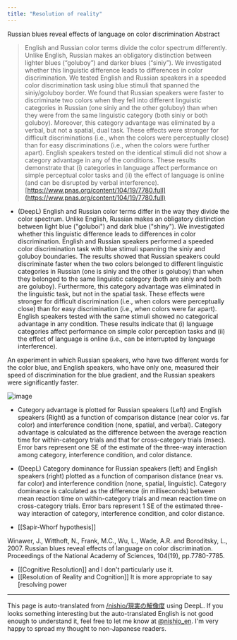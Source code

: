 ```yaml
---
title: "Resolution of reality"
---
```


Russian blues reveal effects of language on color discrimination
Abstract
> English and Russian color terms divide the color spectrum differently. Unlike English, Russian makes an obligatory distinction between lighter blues (“goluboy”) and darker blues (“siniy”). We investigated whether this linguistic difference leads to differences in color discrimination. We tested English and Russian speakers in a speeded color discrimination task using blue stimuli that spanned the siniy/goluboy border. We found that Russian speakers were faster to discriminate two colors when they fell into different linguistic categories in Russian (one siniy and the other goluboy) than when they were from the same linguistic category (both siniy or both goluboy). Moreover, this category advantage was eliminated by a verbal, but not a spatial, dual task. These effects were stronger for difficult discriminations (i.e., when the colors were perceptually close) than for easy discriminations (i.e., when the colors were further apart). English speakers tested on the identical stimuli did not show a category advantage in any of the conditions. These results demonstrate that (i) categories in language affect performance on simple perceptual color tasks and (ii) the effect of language is online (and can be disrupted by verbal interference).
[https://www.pnas.org/content/104/19/7780.full](https://www.pnas.org/content/104/19/7780.full)
- (DeepL) English and Russian color terms differ in the way they divide the color spectrum. Unlike English, Russian makes an obligatory distinction between light blue ("goluboi") and dark blue ("shiny"). We investigated whether this linguistic difference leads to differences in color discrimination. English and Russian speakers performed a speeded color discrimination task with blue stimuli spanning the siniy and goluboy boundaries. The results showed that Russian speakers could discriminate faster when the two colors belonged to different linguistic categories in Russian (one is siniy and the other is goluboy) than when they belonged to the same linguistic category (both are siniy and both are goluboy). Furthermore, this category advantage was eliminated in the linguistic task, but not in the spatial task. These effects were stronger for difficult discrimination (i.e., when colors were perceptually close) than for easy discrimination (i.e., when colors were far apart). English speakers tested with the same stimuli showed no categorical advantage in any condition. These results indicate that (i) language categories affect performance on simple color perception tasks and (ii) the effect of language is online (i.e., can be interrupted by language interference).


An experiment in which Russian speakers, who have two different words for the color blue, and English speakers, who have only one, measured their speed of discrimination for the blue gradient, and the Russian speakers were significantly faster.

![image](https://gyazo.com/c0ee26bc55b4fb04a30855a680d3cdf6/thumb/1000)

- Category advantage is plotted for Russian speakers (Left) and English speakers (Right) as a function of comparison distance (near color vs. far color) and interference condition (none, spatial, and verbal). Category advantage is calculated as the difference between the average reaction time for within-category trials and that for cross-category trials (msec). Error bars represent one SE of the estimate of the three-way interaction among category, interference condition, and color distance.
- (DeepL) Category dominance for Russian speakers (left) and English speakers (right) plotted as a function of comparison distance (near vs. far color) and interference condition (none, spatial, linguistic). Category dominance is calculated as the difference (in milliseconds) between mean reaction time on within-category trials and mean reaction time on cross-category trials. Error bars represent 1 SE of the estimated three-way interaction of category, interference condition, and color distance.

- [[Sapir-Whorf hypothesis]]

Winawer, J., Witthoft, N., Frank, M.C., Wu, L., Wade, A.R. and Boroditsky, L., 2007. Russian blues reveal effects of language on color discrimination. Proceedings of the National Academy of Sciences, 104(19), pp.7780-7785.

- [[Cognitive Resolution]] and I don't particularly use it.
- [[Resolution of Reality and Cognition]]
It is more appropriate to say [resolving power

---
This page is auto-translated from [/nishio/現実の解像度](https://scrapbox.io/nishio/現実の解像度) using DeepL. If you looks something interesting but the auto-translated English is not good enough to understand it, feel free to let me know at [@nishio_en](https://twitter.com/nishio_en). I'm very happy to spread my thought to non-Japanese readers.
